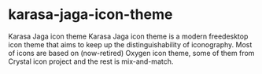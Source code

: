 # karasa-jaga-icon-theme
Karasa Jaga icon theme
Karasa Jaga icon theme is a modern freedesktop icon theme that aims to keep up the distinguishability of iconography. Most of icons are based on (now-retired) Oxygen icon theme, some of them from Crystal icon project and the rest is mix-and-match.

